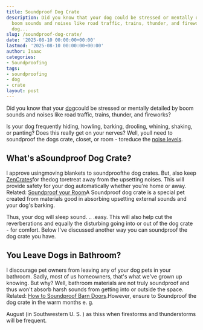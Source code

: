 ```yaml
---
title: Soundproof Dog Crate
description: Did you know that your dog could be stressed or mentally detailed by
  boom sounds and noises like road traffic, trains, thunder, and fireworks? Is your
  dog...
slug: /soundproof-dog-crate/
date: '2025-08-10 00:00:00+00:00'
lastmod: '2025-08-10 00:00:00+00:00'
author: Isaac
categories:
- Soundproofing
tags:
- soundproofing
- dog
- crate
layout: post
---
```

Did you know that your [dog](https://pestpolicy.com/best-dog-backpack-carrier-for-hiking/)could be stressed or mentally detailed by boom sounds and noises like road traffic, trains, thunder, and fireworks?

Is your dog frequently hiding, howling, barking, drooling, whining, shaking, or panting? Does this really get on your nerves? Well, youll need to soundproof the dogs crate, closet, or room - toreduce the [noise levels](https://ehs.yale.edu/sites/default/files/files/decibel-level-chart.pdf).

##  What's aSoundproof Dog Crate?

I approve usingmoving blankets to soundproofthe dog crates. But, also keep [ZenCrates](https://www.amazon.com/dp/B077GZ5Z8H/?tag=p-policy-20)for thedog toretreat away from the upsetting noises. This will provide safety for your dog automatically whether you're home or away. Related: [Soundproof your Room](https://pestpolicy.com/how-to-soundproof-a-room-cheaply/)A Soundproof dog crate is a special pet created from materials good in absorbing upsetting external sounds and your dog's barking.

Thus, your dog will sleep sound. .. .easy. This will also help cut the reverberations and equally the disturbing going into or out of the dog crate - for comfort. Below I've discussed another way you can soundproof the dog crate you have.

##  You Leave Dogs in Bathroom?

I discourage pet owners from leaving any of your dog pets in your bathroom. Sadly, most of us homeowners, that's what we've grown up knowing. But why? Well, bathroom materials are not truly soundproof and thus won't absorb harsh sounds from getting into or outside the space. Related: [How to Soundproof Barn Doors](https://pestpolicy.com/soundproof-barn-doors/).However, ensure to Soundproof the dog crate in the warm months e. g.

August (in Southwestern U. S. ) as thiss when firestorms and thunderstorms will be frequent.